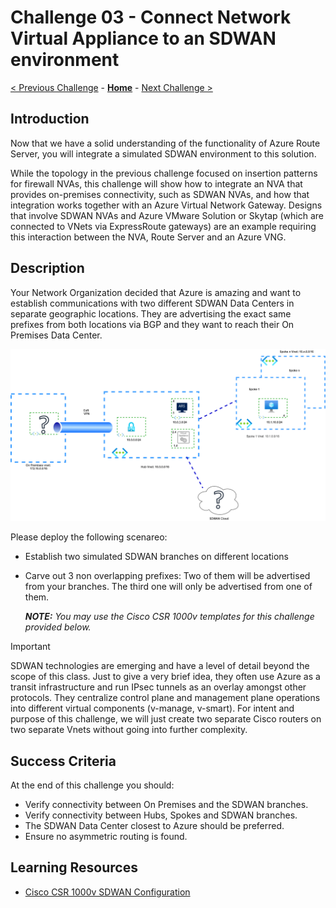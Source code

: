 # Challenge 03 -  Connect Network Virtual Appliance to an SDWAN environment

[< Previous Challenge](./Challenge-02.md) - **[Home](../README.md)** - [Next Challenge >](./Challenge-04.md)

## Introduction
  
Now that we have a solid understanding of the functionality of Azure Route Server, you will integrate a simulated SDWAN environment to this solution.

While the topology in the previous challenge focused on insertion patterns for firewall NVAs, this challenge will show how to integrate an NVA that provides on-premises connectivity, such as SDWAN NVAs, and how that integration works together with an Azure Virtual Network Gateway. Designs that involve SDWAN NVAs and Azure VMware Solution or Skytap (which are connected to VNets via ExpressRoute gateways) are an example requiring this interaction between the NVA, Route Server and an Azure VNG.

## Description

Your Network Organization decided that Azure is amazing and want to establish communications with two different SDWAN Data Centers in separate geographic locations. They are advertising the exact same prefixes from both locations via BGP and they want to reach their On Premises Data Center. 
  
![ARS_SDWAN](/xxx-AzureRouteServer/Student/Resources/media/azurerouteserver-challenge3.png)
  
Please deploy the following scenareo:
- Establish two simulated SDWAN branches on different locations
- Carve out 3 non overlapping prefixes: Two of them will be advertised from your branches. The third one will only be advertised from one of them.  

  ***NOTE:** You may use the Cisco CSR 1000v templates for this challenge provided below.*

> [!IMPORTANT]
> SDWAN technologies are emerging and have a level of detail beyond the scope of this class. Just to give a very brief idea, they often use Azure as a transit infrastructure and run IPsec tunnels as an overlay amongst other protocols. They centralize control plane and management plane operations into different virtual components (v-manage, v-smart). For intent and purpose of this challenge, we will just create two separate Cisco routers on two separate Vnets without going into further complexity. 

  

## Success Criteria

At the end of this challenge you should: 

- Verify connectivity between On Premises and the SDWAN branches.
- Verify connectivity between Hubs, Spokes and SDWAN branches. 
- The SDWAN Data Center closest to Azure should be preferred.
- Ensure no asymmetric routing is found.

## Learning Resources

* [Cisco CSR 1000v SDWAN Configuration](./Resources/sdwancsr.md)

